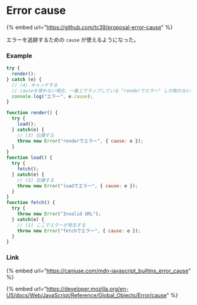 # Error cause

{% embed url="https://github.com/tc39/proposal-error-cause" %}

エラーを追跡するための `cause` が使えるようになった。

### Example

```javascript
try {
  render();
} catch (e) {
  // (4) キャッチする
  // causeを使わない場合、一番上でラップしている "renderでエラー" しか取れない
  console.log("エラー", e.cause);
}

function render() {
  try {
    load();
  } catch(e) {
    // (3) 伝播する
    throw new Error("renderでエラー", { cause: e });
  }
}
function load() {
  try {
    fetch();
  } catch(e) {
    // (2) 伝播する
    throw new Error("loadでエラー", { cause: e });
  }
}
function fetch() {
  try {
    throw new Error("Invalid URL");
  } catch(e) {
    // (1) ここでエラーが発生する
    throw new Error("fetchでエラー", { cause: e });
  }
}
```

### Link

{% embed url="https://caniuse.com/mdn-javascript_builtins_error_cause" %}

{% embed url="https://developer.mozilla.org/en-US/docs/Web/JavaScript/Reference/Global_Objects/Error/cause" %}
